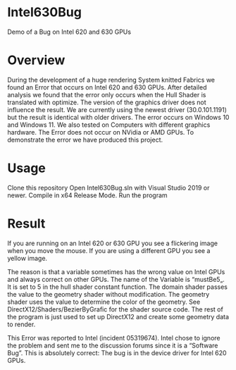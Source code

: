 # Intel630Bug
Demo of a Bug on Intel 620 and 630 GPUs

# Overview
During the development of a huge rendering System knitted Fabrics we found an Error that occurs on Intel 620 and 630 GPUs. After detailed analysis we found that the error only occurs when the Hull Shader is translated with optimize. The version of the graphics driver does not influence the result. We are currently using the newest driver (30.0.101.1191) but the result is identical with older drivers. The error occurs on Windows 10 and Windows 11. We also tested on Computers with different graphics hardware. The Error does not occur on NVidia or AMD GPUs.
To demonstrate the error we have produced this project.

# Usage
Clone this repository
Open Intel630Bug.sln with Visual Studio 2019 or newer.
Compile in x64 Release Mode.
Run the program

# Result
If you are running on an Intel 620 or 630 GPU you see a flickering image when you move the mouse.
If you are using a different GPU you see a yellow image. 

The reason is that a variable sometimes has the wrong value on Intel GPUs and always correct on other GPUs. The name of the Variable is “mustBe5„. It is set to 5 in the hull shader constant function. The domain shader passes the value to the geometry shader without modification. The geometry shader uses the value to determine the color of the geometry. See DirectX12/Shaders/BezierByGrafic for the shader source code. The rest of the program is just used to set up DirectX12 and create some geometry data to render.

This Error was reported to Intel (incident 05319674). Intel chose to ignore the problem and sent me to the discussion forums since it is a “Software Bug”. This is absolutely correct: The bug is in the device driver for Intel 620 GPUs. 


